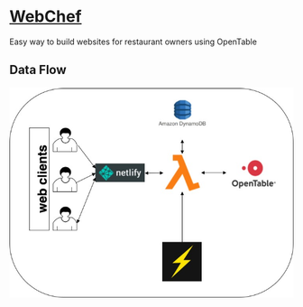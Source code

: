 # [WebChef](http://webchef.netlify.com/)

Easy way to build websites for restaurant owners using OpenTable

## Data Flow

![schema.jpg](/schema.jpg)
